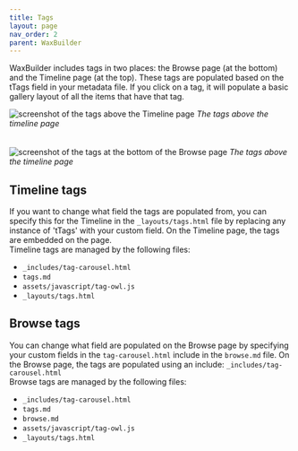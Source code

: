 ```yaml
---
title: Tags
layout: page
nav_order: 2
parent: WaxBuilder
---
```


WaxBuilder includes tags in two places: the Browse page (at the bottom) and the Timeline page (at the top). These tags are populated based on the tTags field in your metadata file. If you click on a tag, it will populate a basic gallery layout of all the items that have that tag.

<img src="https://kam535.github.io/wax-documentation/images/tags-timeline.png" alt="screenshot of the tags above the Timeline page">
<i>The tags above the timeline page</i>
<br>
<br>
<br>
<img src="https://kam535.github.io/wax-documentation/images/tags-browse.png" alt="screenshot of the tags at the bottom of the Browse page">
<i>The tags above the timeline page</i>
<br>

## Timeline tags
If you want to change what field the tags are populated from, you can specify this for the Timeline in the `_layouts/tags.html` file by replacing any instance of 'tTags' with your custom field. On the Timeline page, the tags are embedded on the page.
<br>
Timeline tags are managed by the following files:
* `_includes/tag-carousel.html`
* `tags.md`
* `assets/javascript/tag-owl.js`
* `_layouts/tags.html`

## Browse tags
You can change what field are populated on the Browse page by specifying your custom fields in the `tag-carousel.html` include in the `browse.md` file. On the Browse page, the tags are populated using an include: `_includes/tag-carousel.html`
<br>
Browse tags are managed by the following files:
* `_includes/tag-carousel.html`
* `tags.md`
* `browse.md`
* `assets/javascript/tag-owl.js`
* `_layouts/tags.html`
